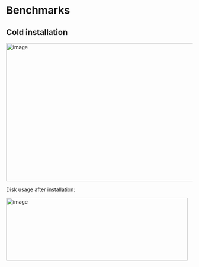 # Benchmarks

## Cold installation

<img width="809" height="373" alt="image" src="https://github.com/user-attachments/assets/054ff758-fb53-4beb-8bf8-8ac1a19db527" />

Disk usage after installation:

<img width="490" height="170" alt="image" src="https://github.com/user-attachments/assets/72702412-d7ad-45c8-a337-d36235b8e09e" />
